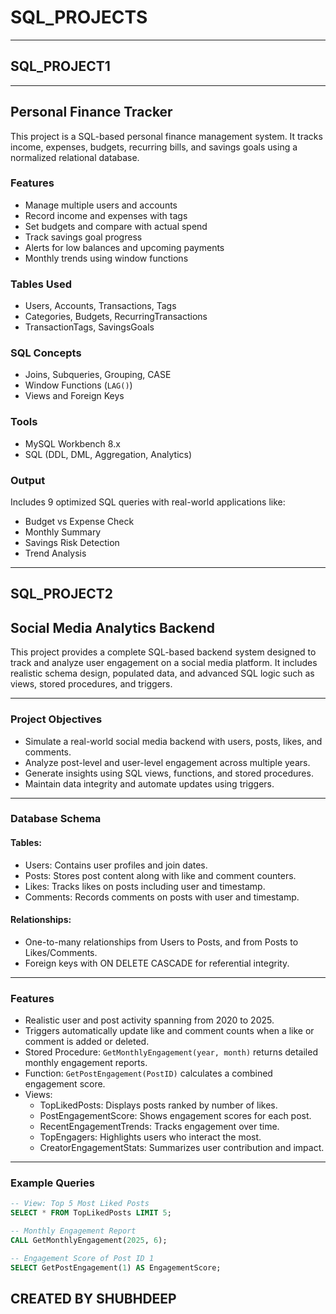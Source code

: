 # SQL_PROJECTS
---

## SQL_PROJECT1
---

## Personal Finance Tracker

This project is a SQL-based personal finance management system. It tracks income, expenses, budgets, recurring bills, and savings goals using a normalized relational database.

###  Features
- Manage multiple users and accounts
- Record income and expenses with tags
- Set budgets and compare with actual spend
- Track savings goal progress
- Alerts for low balances and upcoming payments
- Monthly trends using window functions

###  Tables Used
- Users, Accounts, Transactions, Tags
- Categories, Budgets, RecurringTransactions
- TransactionTags, SavingsGoals

###  SQL Concepts
- Joins, Subqueries, Grouping, CASE
- Window Functions (`LAG()`)
- Views and Foreign Keys

### Tools
- MySQL Workbench 8.x  
- SQL (DDL, DML, Aggregation, Analytics)

### Output
Includes 9 optimized SQL queries with real-world applications like:
- Budget vs Expense Check
- Monthly Summary
- Savings Risk Detection
- Trend Analysis

---



## SQL_PROJECT2
## Social Media Analytics Backend 

This project provides a complete SQL-based backend system designed to track and analyze user engagement on a social media platform. It includes realistic schema design, populated data, and advanced SQL logic such as views, stored procedures, and triggers.

---

### Project Objectives

- Simulate a real-world social media backend with users, posts, likes, and comments.
- Analyze post-level and user-level engagement across multiple years.
- Generate insights using SQL views, functions, and stored procedures.
- Maintain data integrity and automate updates using triggers.

---

### Database Schema

#### Tables:
- Users: Contains user profiles and join dates.
- Posts: Stores post content along with like and comment counters.
- Likes: Tracks likes on posts including user and timestamp.
- Comments: Records comments on posts with user and timestamp.

#### Relationships:
- One-to-many relationships from Users to Posts, and from Posts to Likes/Comments.
- Foreign keys with ON DELETE CASCADE for referential integrity.

---

### Features

- Realistic user and post activity spanning from 2020 to 2025.
- Triggers automatically update like and comment counts when a like or comment is added or deleted.
- Stored Procedure: `GetMonthlyEngagement(year, month)` returns detailed monthly engagement reports.
- Function: `GetPostEngagement(PostID)` calculates a combined engagement score.
- Views:
  - TopLikedPosts: Displays posts ranked by number of likes.
  - PostEngagementScore: Shows engagement scores for each post.
  - RecentEngagementTrends: Tracks engagement over time.
  - TopEngagers: Highlights users who interact the most.
  - CreatorEngagementStats: Summarizes user contribution and impact.

---

### Example Queries

```sql
-- View: Top 5 Most Liked Posts
SELECT * FROM TopLikedPosts LIMIT 5;

-- Monthly Engagement Report
CALL GetMonthlyEngagement(2025, 6);

-- Engagement Score of Post ID 1
SELECT GetPostEngagement(1) AS EngagementScore;

```
## CREATED BY SHUBHDEEP


